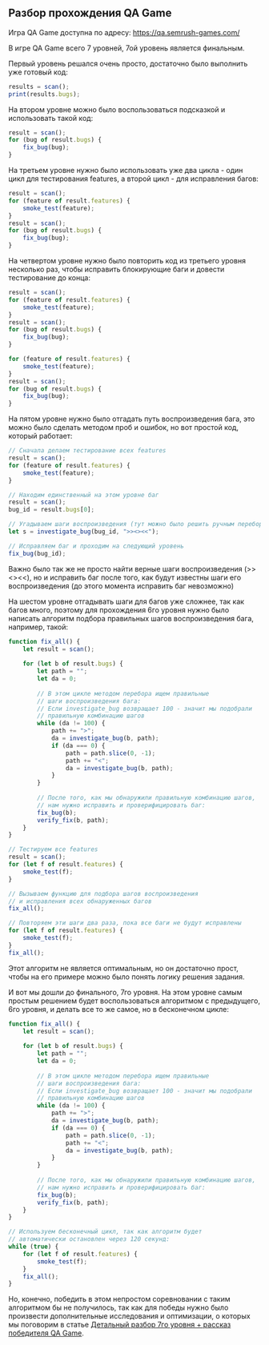 Разбор прохождения QA Game
--------------------------

Игра QA Game доступна по адресу: https://qa.semrush-games.com/

В игре QA Game всего 7 уровней, 7ой уровень является финальным.


Первый уровень решался очень просто, достаточно было выполнить
уже готовый код:

```javascript
results = scan();
print(results.bugs);
```

На втором уровне можно было воспользоваться подсказкой и 
использовать такой код:

```javascript
result = scan();
for (bug of result.bugs) {
    fix_bug(bug);
}
```

На третьем уровне нужно было использовать уже два цикла - один цикл
для тестирования features, а второй цикл - для исправления багов:

```javascript
result = scan();
for (feature of result.features) {
    smoke_test(feature);
}
result = scan();
for (bug of result.bugs) {
    fix_bug(bug);
}
```

На четвертом уровне нужно было повторить код из третьего уровня
несколько раз, чтобы исправить блокирующие баги и довести тестирование
до конца:

```javascript
result = scan();
for (feature of result.features) {
    smoke_test(feature);
}
result = scan();
for (bug of result.bugs) {
    fix_bug(bug);
}

for (feature of result.features) {
    smoke_test(feature);
}
result = scan();
for (bug of result.bugs) {
    fix_bug(bug);
}
```

На пятом уровне нужно было отгадать путь воспроизведения бага,
это можно было сделать методом проб и ошибок, но вот простой код,
который работает:

```javascript
// Сначала делаем тестирование всех features
result = scan();
for (feature of result.features) {
    smoke_test(feature);
}

// Находим единственный на этом уровне баг
result = scan();
bug_id = result.bugs[0];

// Угадываем шаги воспроизведения (тут можно было решить ручным перебором)
let s = investigate_bug(bug_id, ">><><<");

// Исправляем баг и проходим на следующий уровень
fix_bug(bug_id);
```
Важно было так же не просто найти верные шаги воспроизведения (>><><<), но и исправить 
баг после того, как будут известны шаги его воспроизведения (до этого момента
исправить баг невозможно)

На шестом уровне отгадывать шаги для багов уже сложнее, так как багов много,
поэтому для прохождения 6го уровня нужно было написать алгоритм подбора
правильных шагов воспроизведения бага, например, такой:

```javascript
function fix_all() {
    let result = scan();
    
    for (let b of result.bugs) {
        let path = "";
        let da = 0;
       
        // В этом цикле методом перебора ищем правильные 
        // шаги воспроизведения бага:
        // Если investigate_bug возвращает 100 - значит мы подобрали
        // правильную комбинацию шагов
        while (da != 100) {
            path += ">";
            da = investigate_bug(b, path);
            if (da === 0) {
                path = path.slice(0, -1);
                path += "<";
                da = investigate_bug(b, path);
            }
        }
        
        // После того, как мы обнаружили правильную комбинацию шагов,
        // нам нужно исправить и проверифицировать баг:
        fix_bug(b);
        verify_fix(b, path);
    }
}

// Тестируем все features
result = scan();
for (let f of result.features) {
    smoke_test(f);
}

// Вызываем функцию для подбора шагов воспроизведения
// и исправления всех обнаруженных багов
fix_all();

// Повторяем эти шаги два раза, пока все баги не будут исправлены
for (let f of result.features) {
    smoke_test(f);
}
fix_all();
```

Этот алгоритм не является оптимальным, но он достаточно прост, чтобы на его примере
можно было понять логику решения задания.

И вот мы дошли до финального, 7го уровня. На этом уровне самым простым решением
будет воспользоваться алгоритмом с предыдущего, 6го уровня, и делать все то же самое,
но в бесконечном цикле:

```javascript
function fix_all() {
    let result = scan();
    
    for (let b of result.bugs) {
        let path = "";
        let da = 0;
       
        // В этом цикле методом перебора ищем правильные 
        // шаги воспроизведения бага:
        // Если investigate_bug возвращает 100 - значит мы подобрали
        // правильную комбинацию шагов
        while (da != 100) {
            path += ">";
            da = investigate_bug(b, path);
            if (da === 0) {
                path = path.slice(0, -1);
                path += "<";
                da = investigate_bug(b, path);
            }
        }
        
        // После того, как мы обнаружили правильную комбинацию шагов,
        // нам нужно исправить и проверифицировать баг:
        fix_bug(b);
        verify_fix(b, path);
    }
}

// Используем бесконечный цикл, так как алгоритм будет
// автоматически остановлен через 120 секунд:
while (true) {
    for (let f of result.features) {
        smoke_test(f);
    }
    fix_all();
}
```

Но, конечно, победить в этом непростом соревновании с таким алгоритмом бы не получилось,
так как для победы нужно было произвести дополнительные исследования и оптимизации,
о которых мы поговорим в статье [Детальный разбор 7го уровня + рассказ победителя QA Game](https://habr.com/ru/company/semrush/blog/511124/).

